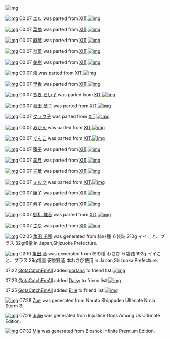 ![img](http://gdrive-cdn.herokuapp.com/537b65a5bc09f0000721dda7/512px-barcode.png)

[![img](http://www.deviantsart.com/10sd2uk.png)](http://www.barcodekanojo.com/kanojo/2807340/%E3%82%A8%E3%83%AB) 00:07 [エル](http://www.barcodekanojo.com/kanojo/2807340/%E3%82%A8%E3%83%AB) was parted from [XIT](http://www.barcodekanojo.com/kanojo/2807340/%E3%82%A8%E3%83%AB).[![img](http://www.deviantsart.com/815jg6.jpeg)](http://www.barcodekanojo.com/user/209348/XIT)

[![img](http://www.deviantsart.com/c68u9u.png)](http://www.barcodekanojo.com/kanojo/2810278/%E8%8F%9C%E6%91%98) 00:07 [菜摘](http://www.barcodekanojo.com/kanojo/2810278/%E8%8F%9C%E6%91%98) was parted from [XIT](http://www.barcodekanojo.com/kanojo/2810278/%E8%8F%9C%E6%91%98).[![img](http://www.deviantsart.com/815jg6.jpeg)](http://www.barcodekanojo.com/user/209348/XIT)

[![img](http://www.deviantsart.com/1urqsh9.png)](http://www.barcodekanojo.com/kanojo/2838025/%E9%BA%BB%E7%90%B4) 00:07 [麻琴](http://www.barcodekanojo.com/kanojo/2838025/%E9%BA%BB%E7%90%B4) was parted from [XIT](http://www.barcodekanojo.com/kanojo/2838025/%E9%BA%BB%E7%90%B4).[![img](http://www.deviantsart.com/815jg6.jpeg)](http://www.barcodekanojo.com/user/209348/XIT)

[![img](http://www.deviantsart.com/vle0fm.png)](http://www.barcodekanojo.com/kanojo/2877932/%E5%A5%88%E8%8F%9C) 00:07 [奈菜](http://www.barcodekanojo.com/kanojo/2877932/%E5%A5%88%E8%8F%9C) was parted from [XIT](http://www.barcodekanojo.com/kanojo/2877932/%E5%A5%88%E8%8F%9C).[![img](http://www.deviantsart.com/815jg6.jpeg)](http://www.barcodekanojo.com/user/209348/XIT)

[![img](http://www.deviantsart.com/2sj47gt.png)](http://www.barcodekanojo.com/kanojo/2876487/%E7%BE%8E%E6%A8%B9) 00:07 [美樹](http://www.barcodekanojo.com/kanojo/2876487/%E7%BE%8E%E6%A8%B9) was parted from [XIT](http://www.barcodekanojo.com/kanojo/2876487/%E7%BE%8E%E6%A8%B9).[![img](http://www.deviantsart.com/815jg6.jpeg)](http://www.barcodekanojo.com/user/209348/XIT)

[![img](http://www.deviantsart.com/338msbl.png)](http://www.barcodekanojo.com/kanojo/2854259/%E6%BE%AA) 00:07 [澪](http://www.barcodekanojo.com/kanojo/2854259/%E6%BE%AA) was parted from [XIT](http://www.barcodekanojo.com/kanojo/2854259/%E6%BE%AA).[![img](http://www.deviantsart.com/815jg6.jpeg)](http://www.barcodekanojo.com/user/209348/XIT)

[![img](http://www.deviantsart.com/3io43n.png)](http://www.barcodekanojo.com/kanojo/2869662/%E9%87%8C%E9%A6%99) 00:07 [里香](http://www.barcodekanojo.com/kanojo/2869662/%E9%87%8C%E9%A6%99) was parted from [XIT](http://www.barcodekanojo.com/kanojo/2869662/%E9%87%8C%E9%A6%99).[![img](http://www.deviantsart.com/815jg6.jpeg)](http://www.barcodekanojo.com/user/209348/XIT)

[![img](http://www.deviantsart.com/7n0d56.png)](http://www.barcodekanojo.com/kanojo/2573248/%E3%81%A1%E3%81%8D%20%E3%82%89%E3%81%84%E5%AD%90) 00:07 [ちき らい子](http://www.barcodekanojo.com/kanojo/2573248/%E3%81%A1%E3%81%8D%20%E3%82%89%E3%81%84%E5%AD%90) was parted from [XIT](http://www.barcodekanojo.com/kanojo/2573248/%E3%81%A1%E3%81%8D%20%E3%82%89%E3%81%84%E5%AD%90).[![img](http://www.deviantsart.com/815jg6.jpeg)](http://www.barcodekanojo.com/user/209348/XIT)

[![img](http://www.deviantsart.com/tp3bge.png)](http://www.barcodekanojo.com/kanojo/2624884/%E8%8F%B0%E7%94%B0%20%E7%A0%B4%E5%AD%90) 00:07 [菰田 破子](http://www.barcodekanojo.com/kanojo/2624884/%E8%8F%B0%E7%94%B0%20%E7%A0%B4%E5%AD%90) was parted from [XIT](http://www.barcodekanojo.com/kanojo/2624884/%E8%8F%B0%E7%94%B0%20%E7%A0%B4%E5%AD%90).[![img](http://www.deviantsart.com/815jg6.jpeg)](http://www.barcodekanojo.com/user/209348/XIT)

[![img](http://www.deviantsart.com/1veb09p.png)](http://www.barcodekanojo.com/kanojo/23814/%E3%82%AF%E3%83%A9%E3%82%A6%E5%AD%90) 00:07 [クラウ子](http://www.barcodekanojo.com/kanojo/23814/%E3%82%AF%E3%83%A9%E3%82%A6%E5%AD%90) was parted from [XIT](http://www.barcodekanojo.com/kanojo/23814/%E3%82%AF%E3%83%A9%E3%82%A6%E5%AD%90).[![img](http://www.deviantsart.com/815jg6.jpeg)](http://www.barcodekanojo.com/user/209348/XIT)

[![img](http://www.deviantsart.com/3gh7f5g.png)](http://www.barcodekanojo.com/kanojo/2648275/%E3%81%BF%E3%81%8B%E3%82%93) 00:07 [みかん](http://www.barcodekanojo.com/kanojo/2648275/%E3%81%BF%E3%81%8B%E3%82%93) was parted from [XIT](http://www.barcodekanojo.com/kanojo/2648275/%E3%81%BF%E3%81%8B%E3%82%93).[![img](http://www.deviantsart.com/815jg6.jpeg)](http://www.barcodekanojo.com/user/209348/XIT)

[![img](http://www.deviantsart.com/1tm9jqf.png)](http://www.barcodekanojo.com/kanojo/2571050/%E3%81%A7%E3%82%93%E3%81%93) 00:07 [でんこ](http://www.barcodekanojo.com/kanojo/2571050/%E3%81%A7%E3%82%93%E3%81%93) was parted from [XIT](http://www.barcodekanojo.com/kanojo/2571050/%E3%81%A7%E3%82%93%E3%81%93).[![img](http://www.deviantsart.com/815jg6.jpeg)](http://www.barcodekanojo.com/user/209348/XIT)

[![img](http://www.deviantsart.com/24vuor8.png)](http://www.barcodekanojo.com/kanojo/2859963/%E8%93%AE%E5%AD%90) 00:07 [蓮子](http://www.barcodekanojo.com/kanojo/2859963/%E8%93%AE%E5%AD%90) was parted from [XIT](http://www.barcodekanojo.com/kanojo/2859963/%E8%93%AE%E5%AD%90).[![img](http://www.deviantsart.com/815jg6.jpeg)](http://www.barcodekanojo.com/user/209348/XIT)

[![img](http://www.deviantsart.com/2rt95i6.png)](http://www.barcodekanojo.com/kanojo/2861450/%E7%BE%8E%E6%9C%88) 00:07 [美月](http://www.barcodekanojo.com/kanojo/2861450/%E7%BE%8E%E6%9C%88) was parted from [XIT](http://www.barcodekanojo.com/kanojo/2861450/%E7%BE%8E%E6%9C%88).[![img](http://www.deviantsart.com/815jg6.jpeg)](http://www.barcodekanojo.com/user/209348/XIT)

[![img](http://www.deviantsart.com/3ufdsng.png)](http://www.barcodekanojo.com/kanojo/2877953/%E4%B8%89%E8%91%89) 00:07 [三葉](http://www.barcodekanojo.com/kanojo/2877953/%E4%B8%89%E8%91%89) was parted from [XIT](http://www.barcodekanojo.com/kanojo/2877953/%E4%B8%89%E8%91%89).[![img](http://www.deviantsart.com/815jg6.jpeg)](http://www.barcodekanojo.com/user/209348/XIT)

[![img](http://www.deviantsart.com/j5ojia.png)](http://www.barcodekanojo.com/kanojo/18055/%E3%83%9F%E3%83%AB%E3%82%AF) 00:07 [ミルク](http://www.barcodekanojo.com/kanojo/18055/%E3%83%9F%E3%83%AB%E3%82%AF) was parted from [XIT](http://www.barcodekanojo.com/kanojo/18055/%E3%83%9F%E3%83%AB%E3%82%AF).[![img](http://www.deviantsart.com/815jg6.jpeg)](http://www.barcodekanojo.com/user/209348/XIT)

[![img](http://www.deviantsart.com/19c2h0n.png)](http://www.barcodekanojo.com/kanojo/2513055/%E5%BA%B7%E5%AD%90) 00:07 [康子](http://www.barcodekanojo.com/kanojo/2513055/%E5%BA%B7%E5%AD%90) was parted from [XIT](http://www.barcodekanojo.com/kanojo/2513055/%E5%BA%B7%E5%AD%90).[![img](http://www.deviantsart.com/815jg6.jpeg)](http://www.barcodekanojo.com/user/209348/XIT)

[![img](http://www.deviantsart.com/1l75s9a.png)](http://www.barcodekanojo.com/kanojo/2513063/%E7%B4%A0%E5%AD%90) 00:07 [素子](http://www.barcodekanojo.com/kanojo/2513063/%E7%B4%A0%E5%AD%90) was parted from [XIT](http://www.barcodekanojo.com/kanojo/2513063/%E7%B4%A0%E5%AD%90).[![img](http://www.deviantsart.com/815jg6.jpeg)](http://www.barcodekanojo.com/user/209348/XIT)

[![img](http://www.deviantsart.com/3midttc.png)](http://www.barcodekanojo.com/kanojo/89222/%E5%BE%A1%E7%A4%BC%20%E7%B6%AD%E9%9F%B3) 00:07 [御礼 維音](http://www.barcodekanojo.com/kanojo/89222/%E5%BE%A1%E7%A4%BC%20%E7%B6%AD%E9%9F%B3) was parted from [XIT](http://www.barcodekanojo.com/kanojo/89222/%E5%BE%A1%E7%A4%BC%20%E7%B6%AD%E9%9F%B3).[![img](http://www.deviantsart.com/815jg6.jpeg)](http://www.barcodekanojo.com/user/209348/XIT)

[![img](http://www.deviantsart.com/2pi12kb.png)](http://www.barcodekanojo.com/kanojo/15262/%E3%81%95%E3%82%84) 00:07 [さや](http://www.barcodekanojo.com/kanojo/15262/%E3%81%95%E3%82%84) was parted from [XIT](http://www.barcodekanojo.com/kanojo/15262/%E3%81%95%E3%82%84).[![img](http://www.deviantsart.com/815jg6.jpeg)](http://www.barcodekanojo.com/user/209348/XIT)

[![img](http://www.deviantsart.com/26h1m7l.png)](http://www.barcodekanojo.com/kanojo/3193893/%E4%BA%80%E7%94%B0%20%E5%8D%83%E7%A8%AE) 02:05 [亀田 千種](http://www.barcodekanojo.com/kanojo/3193893/%E4%BA%80%E7%94%B0%20%E5%8D%83%E7%A8%AE) was generated from 柿の種 ６袋詰 210g イイこと、プラス 32g増量 in Japan,Shizuoka Prefecture.

[![img](http://www.deviantsart.com/260p4eu.png)](http://www.barcodekanojo.com/kanojo/3193894/%E4%BA%80%E7%94%B0%20%E8%91%B5) 02:10 [亀田 葵](http://www.barcodekanojo.com/kanojo/3193894/%E4%BA%80%E7%94%B0%20%E8%91%B5) was generated from 柿の種 わさび ６袋詰 192g イイこと、プラス 29g増量 安曇野産 本わさび使用 in Japan,Shizuoka Prefecture.

07:22 [GotaCatchEmAll](http://www.barcodekanojo.com/user/500809/GotaCatchEmAll) added [cortana](http://www.barcodekanojo.com/kanojo/2380046/cortana) to friend list.[![img](http://www.deviantsart.com/2i2pgac.png)](http://www.barcodekanojo.com/kanojo/2380046/cortana)

07:23 [GotaCatchEmAll](http://www.barcodekanojo.com/user/500809/GotaCatchEmAll) added [Daisy](http://www.barcodekanojo.com/kanojo/2529445/Daisy) to friend list.[![img](http://www.deviantsart.com/3fov2ui.png)](http://www.barcodekanojo.com/kanojo/2529445/Daisy)

07:25 [GotaCatchEmAll](http://www.barcodekanojo.com/user/500809/GotaCatchEmAll) added [Ellie](http://www.barcodekanojo.com/kanojo/1810595/Ellie) to friend list.[![img](http://www.deviantsart.com/2ghb980.png)](http://www.barcodekanojo.com/kanojo/1810595/Ellie)

[![img](http://www.deviantsart.com/2mtfe4q.png)](http://www.barcodekanojo.com/kanojo/3193895/Zoe) 07:28 [Zoe](http://www.barcodekanojo.com/kanojo/3193895/Zoe) was generated from Naruto Shippuden Ultimate Ninja Storm 3.

[![img](http://www.deviantsart.com/mnqg71.png)](http://www.barcodekanojo.com/kanojo/3193896/Julie) 07:29 [Julie](http://www.barcodekanojo.com/kanojo/3193896/Julie) was generated from Injustice Gods Among Us Ultimate Edition.

[![img](http://www.deviantsart.com/3dmfubd.png)](http://www.barcodekanojo.com/kanojo/3193897/Mia) 07:32 [Mia](http://www.barcodekanojo.com/kanojo/3193897/Mia) was generated from Bioshok Infinite Premium Edition.

